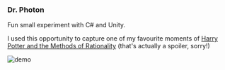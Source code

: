 ### Dr. Photon

Fun small experiment with C# and Unity.

I used this opportunity to capture one of my favourite moments of [Harry Potter and the Methods of Rationality](http://www.hpmor.com/) (that's actually a spoiler, sorry!)

![demo](demo.webp)
